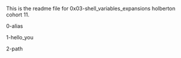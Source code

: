 This is the readme file for 0x03-shell_variables_expansions holberton cohort 11.

0-alias

1-hello_you

2-path